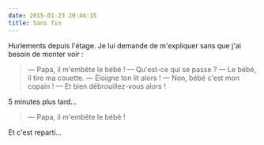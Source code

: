 ```yaml
---
date: 2015-01-23 20:44:15
title: Sans fin
---
```


Hurlements depuis l'étage. Je lui demande de m'expliquer sans que j'ai besoin de monter voir :

> — Papa, il m'embête le bébé !
> — Qu'est-ce qui se passe ?
> — Le bébé, il tire ma couette.
> — Éloigne ton lit alors !
> — Non, bébé c'est mon copain !
> — Et bien débrouillez-vous alors !

5 minutes plus tard...

> — Papa, il m'embête le bébé !

Et c'est reparti...
